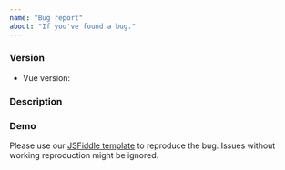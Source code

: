 ```yaml
---
name: "Bug report"
about: "If you've found a bug."
---
```


<!--
PLEASE READ: HELP US SO WE CAN HELP YOU, BY FILLING OUT THIS TEMPLATE
Issues that do not include enough information might not be picked up and closed.
-->

### Version

* Vue version: <!-- 2 or 3 -->

### Description

<!-- Describe the issue -->

### Demo

Please use our [JSFiddle template](https://jsfiddle.net/29oyhqL5/) to reproduce the bug. Issues without working reproduction might be ignored.